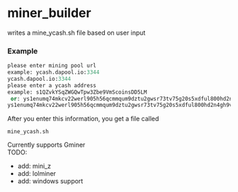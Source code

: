 # miner_builder
writes a mine_ycash.sh file based on user input
<h3>Example</h3>

```python
please enter mining pool url
example: ycash.dapool.io:3344
ycash.dapool.io:3344
please enter a ycash address
example: s1QZvkYSqZWGQwTpw3Zbe9VmScoinsDD5LM
 or: ys1enumq74mkcv22werl905h56qcmmqum9dztu2gwsr73tv75g20s5xdful800hd2n4gh9vuee9yvm
ys1enumq74mkcv22werl905h56qcmmqum9dztu2gwsr73tv75g20s5xdful800hd2n4gh9vuee9yvm
```
<p>After you enter this information, you get a file called

```
mine_ycash.sh
```

Currently supports Gminer<br>
TODO:<br>
  <ul>
    <li>add: mini_z</li>
    <li>add: lolminer</li>
    <li>add: windows support</li>
  </ul>
</p>
